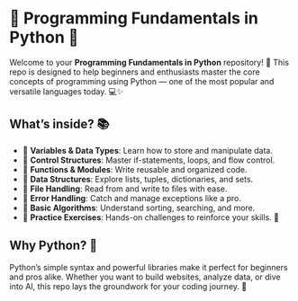 # 🐍 Programming Fundamentals in Python 🚀

Welcome to your **Programming Fundamentals in Python** repository! 🎉 This repo is designed to help beginners and enthusiasts master the core concepts of programming using Python — one of the most popular and versatile languages today. 💻✨

## What’s inside? 📚

- 🔹 **Variables & Data Types**: Learn how to store and manipulate data.
- 🔹 **Control Structures**: Master if-statements, loops, and flow control.
- 🔹 **Functions & Modules**: Write reusable and organized code.
- 🔹 **Data Structures**: Explore lists, tuples, dictionaries, and sets.
- 🔹 **File Handling**: Read from and write to files with ease.
- 🔹 **Error Handling**: Catch and manage exceptions like a pro.
- 🔹 **Basic Algorithms**: Understand sorting, searching, and more.
- 🔹 **Practice Exercises**: Hands-on challenges to reinforce your skills. 💪

## Why Python? 🐍

Python’s simple syntax and powerful libraries make it perfect for beginners and pros alike. Whether you want to build websites, analyze data, or dive into AI, this repo lays the groundwork for your coding journey. 🌟


